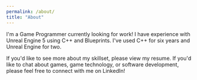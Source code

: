 ```yaml
---
permalink: /about/
title: "About"
---
```


I'm a Game Programmer currently looking for work! I have experience with Unreal Engine 5 using C++ and Blueprints.
I've used C++ for six years and Unreal Engine for two.

If you'd like to see more about my skillset, please view my resume. If you'd like to chat about games, game technology, 
or software development, please feel free to connect with me on LinkedIn!
